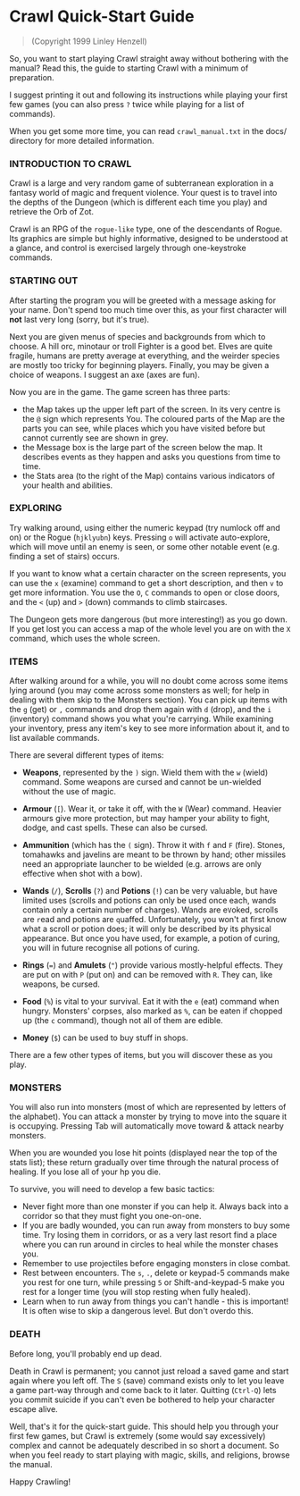 # Crawl Quick-Start Guide
> (Copyright 1999 Linley Henzell)


So, you want to start playing Crawl straight away without bothering with the
manual? Read this, the guide to starting Crawl with a minimum of preparation.

I suggest printing it out and following its instructions while playing your
first few games (you can also press `?` twice while playing for a list of
commands).

When you get some more time, you can read `crawl_manual.txt` in the docs/
directory for more detailed information.

### INTRODUCTION TO CRAWL

Crawl is a large and very random game of subterranean exploration in a fantasy
world of magic and frequent violence. Your quest is to travel into the depths
of the Dungeon (which is different each time you play) and retrieve the Orb of
Zot.

Crawl is an RPG of the `rogue-like` type, one of the descendants of Rogue. Its
graphics are simple but highly informative, designed to be understood at a
glance, and control is exercised largely through one-keystroke commands.

### STARTING OUT

After starting the program you will be greeted with a message asking for your
name. Don't spend too much time over this, as your first character will **not**
last very long (sorry, but it's true).

Next you are given menus of species and backgrounds from which to choose.
A hill orc, minotaur or troll Fighter is a good bet. Elves are quite fragile,
humans are pretty average at everything, and the weirder species are mostly
too tricky for beginning players. Finally, you may be given a choice of
weapons. I suggest an axe (axes are fun).

Now you are in the game. The game screen has three parts:
 - the Map takes up the upper left part of the screen. In its very centre is
   the `@` sign which represents You. The coloured parts of the Map are the parts
   you can see, while places which you have visited before but cannot currently
   see are shown in grey.
 - the Message box is the large part of the screen below the map. It describes
   events as they happen and asks you questions from time to time.
 - the Stats area (to the right of the Map) contains various indicators of
   your health and abilities.

### EXPLORING

Try walking around, using either the numeric keypad (try numlock off and on) or
the Rogue (`hjklyubn`) keys. Pressing `o` will activate auto-explore, which will
move until an enemy is seen, or some other notable event (e.g. finding a set of
stairs) occurs.

If you want to know what a certain character on the screen represents, you can
use the `x` (examine) command to get a short description, and then `v` to get
more information. You use the `O`, `C` commands to open or close doors, and the
`<` (up) and `>` (down) commands to climb staircases.

The Dungeon gets more dangerous (but more interesting!) as you go down. If you
get lost you can access a map of the whole level you are on with the `X`
command, which uses the whole screen.

### ITEMS

After walking around for a while, you will no doubt come across some items
lying around (you may come across some monsters as well; for help in dealing
with them skip to the Monsters section). You can pick up items with the `g`
(get) or `,` commands and drop them again with `d` (drop), and the `i`
(inventory) command shows you what you're carrying. While examining your
inventory, press any item's key to see more information about it, and to list
available commands.

There are several different types of items:

 - **Weapons**, represented by the `)` sign. Wield them with the `w` (wield)
   command. Some weapons are cursed and cannot be un-wielded without the use of
   magic.

 - **Armour** (`[`). Wear it, or take it off, with the `W` (Wear) command. Heavier
   armours give more protection, but may hamper your ability to fight, dodge,
   and cast spells. These can also be cursed.

 - **Ammunition** (which has the `(` sign). Throw it with `f` and `F` (fire).
   Stones, tomahawks and javelins are meant to be thrown by hand; other
   missiles need an appropriate launcher to be wielded (e.g. arrows are only
   effective when shot with a bow).

 - **Wands** (`/`), **Scrolls** (`?`) and **Potions** (`!`) can be very valuable, but have
   limited uses (scrolls and potions can only be used once each, wands contain
   only a certain number of charges). Wands are e`V`oked, scrolls are `r`ead
   and potions are `q`uaffed. Unfortunately, you won't at first know what a
   scroll or potion does; it will only be described by its physical appearance.
   But once you have used, for example, a potion of curing, you will in future
   recognise all potions of curing.

 - **Rings** (`=`) and **Amulets** (`"`) provide various mostly-helpful effects. They are
   put on with `P` (put on) and can be removed with `R`. They can, like
   weapons, be cursed.

 - **Food** (`%`) is vital to your survival. Eat it with the `e` (eat) command when
   hungry. Monsters' corpses, also marked as `%`, can be eaten if chopped up (the `c`
   command), though not all of them are edible.

 - **Money** (`$`) can be used to buy stuff in shops.

There are a few other types of items, but you will discover these as you play.

### MONSTERS

You will also run into monsters (most of which are represented by letters of
the alphabet). You can attack a monster by trying to move into the square it
is occupying. Pressing Tab will automatically move toward & attack nearby
monsters.

When you are wounded you lose hit points (displayed near the top of the stats
list); these return gradually over time through the natural process of
healing. If you lose all of your hp you die.

To survive, you will need to develop a few basic tactics:
 - Never fight more than one monster if you can help it. Always back into a
   corridor so that they must fight you one-on-one.
 - If you are badly wounded, you can run away from monsters to buy some time.
   Try losing them in corridors, or as a very last resort find a place where
   you can run around in circles to heal while the monster chases you.
 - Remember to use projectiles before engaging monsters in close combat.
 - Rest between encounters. The `s`, `.`, delete or keypad-5 commands make you
   rest for one turn, while pressing `5` or Shift-and-keypad-5 make you rest
   for a longer time (you will stop resting when fully healed).
 - Learn when to run away from things you can't handle - this is important!
   It is often wise to skip a dangerous level. But don't overdo this.

### DEATH

Before long, you'll probably end up dead.

Death in Crawl is permanent; you cannot just reload a saved game and start
again where you left off. The `S` (save) command exists only to let you leave
a game part-way through and come back to it later. Quitting (`Ctrl-Q`) lets
you commit suicide if you can't even be bothered to help your character escape
alive.

Well, that's it for the quick-start guide. This should help you through your
first few games, but Crawl is extremely (some would say excessively) complex
and cannot be adequately described in so short a document. So when you feel
ready to start playing with magic, skills, and religions, browse the manual.

Happy Crawling!
